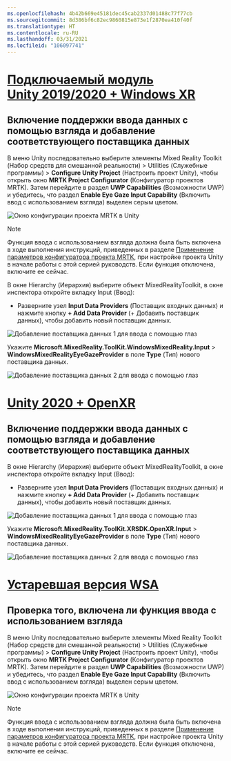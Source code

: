 ```yaml
---
ms.openlocfilehash: 4b42b669e45181dec45cab2337d01488c77f77cb
ms.sourcegitcommit: 8d386bf6c82ec9860815e873e1f2870ea410f40f
ms.translationtype: HT
ms.contentlocale: ru-RU
ms.lasthandoff: 03/31/2021
ms.locfileid: "106097741"
---
```

# <a name="unity-20192020--windows-xr-plugin"></a>[Подключаемый модуль Unity 2019/2020 + Windows XR](#tab/winxr)

## <a name="ensuring-eye-gaze-input-capability-and-adding-eye-gaze-data-provider"></a>Включение поддержки ввода данных с помощью взгляда и добавление соответствующего поставщика данных

В меню Unity последовательно выберите элементы Mixed Reality Toolkit (Набор средств для смешанной реальности) > Utilities (Служебные программы) > **Configure Unity Project** (Настроить проект Unity), чтобы открыть окно **MRTK Project Configurator** (Конфигуратор проектов MRTK). Затем перейдите в раздел **UWP Capabilities** (Возможности UWP) и убедитесь, что раздел **Enable Eye Gaze Input Capability** (Включить ввод с использованием взгляда) выделен серым цветом.

![Окно конфигурации проекта MRTK в Unity](../images/mr-learning-base/base-08-section1-step1-1.png)

> [!NOTE]
> Функция ввода с использованием взгляда должна была быть включена в ходе выполнения инструкций, приведенных в разделе [Применение параметров конфигуратора проекта MRTK](../mr-learning-base-02.md#configuring-the-unity-project), при настройке проекта Unity в начале работы с этой серией руководств. Если функция отключена, включите ее сейчас.

В окне Hierarchy (Иерархия) выберите объект MixedRealityToolkit, в окне инспектора откройте вкладку Input (Ввод):

* Разверните узел **Input Data Providers** (Поставщик входных данных) и нажмите кнопку **+ Add Data Provider** (+ Добавить поставщик данных), чтобы добавить новый поставщик данных.

![Добавление поставщика данных 1 для ввода с помощью глаз](../images/mr-learning-base/base-08-section1-step1-2.png)

Укажите **Microsoft.MixedReality.ToolKit.WindowsMixedReality.Input** > **WindowsMixedRealityEyeGazeProvider** в поле **Type** (Тип) нового поставщика данных.

![Добавление поставщика данных 2 для ввода с помощью глаз](../images/mr-learning-base/base-08-section1-step1-3.png)

# <a name="unity-2020--openxr"></a>[Unity 2020 + OpenXR](#tab/openxr)

## <a name="ensuring-eye-gaze-input-capability-and-adding-eye-gaze-data-provider"></a>Включение поддержки ввода данных с помощью взгляда и добавление соответствующего поставщика данных

В окне Hierarchy (Иерархия) выберите объект MixedRealityToolkit, в окне инспектора откройте вкладку Input (Ввод):

* Разверните узел **Input Data Providers** (Поставщик входных данных) и нажмите кнопку **+ Add Data Provider** (+ Добавить поставщик данных), чтобы добавить новый поставщик данных.

![Добавление поставщика данных 1 для ввода с помощью глаз](../images/mr-learning-base/base-08-section1-step1-2openxr.png)

Укажите **Microsoft.MixedReality.ToolKit.XRSDK.OpenXR.Input** > **WindowsMixedRealityEyeGazeProvider** в поле **Type** (Тип) нового поставщика данных.

![Добавление поставщика данных 2 для ввода с помощью глаз](../images/mr-learning-base/base-08-section1-step1-3openxr.png)

# <a name="legacy-wsa"></a>[Устаревшая версия WSA](#tab/wsa)

## <a name="ensuring-the-eye-gaze-input-capability-is-enabled"></a>Проверка того, включена ли функция ввода с использованием взгляда

В меню Unity последовательно выберите элементы Mixed Reality Toolkit (Набор средств для смешанной реальности) > Utilities (Служебные программы) > **Configure Unity Project** (Настроить проект Unity), чтобы открыть окно **MRTK Project Configurator** (Конфигуратор проектов MRTK). Затем перейдите в раздел **UWP Capabilities** (Возможности UWP) и убедитесь, что раздел **Enable Eye Gaze Input Capability** (Включить ввод с использованием взгляда) выделен серым цветом.

![Окно конфигурации проекта MRTK в Unity](../images/mr-learning-base/base-08-section1-step1-1.png)

> [!NOTE]
> Функция ввода с использованием взгляда должна была быть включена в ходе выполнения инструкций, приведенных в разделе [Применение параметров конфигуратора проекта MRTK](../mr-learning-base-02.md#creating-the-scene-and-configuring-mrtk), при настройке проекта Unity в начале работы с этой серией руководств. Если функция отключена, включите ее сейчас.
